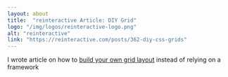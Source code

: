 ```yaml
---
layout: about
title:  "reinteractive Article: DIY Grid"
logo: "/img/logos/reinteractive-logo.png"
alt: "reinteractive"
link: "https://reinteractive.com/posts/362-diy-css-grids"
---
```


I wrote article on how to [build your own grid layout](/publications/#reinteractive-diy-grid-2018) instead of relying on a framework
